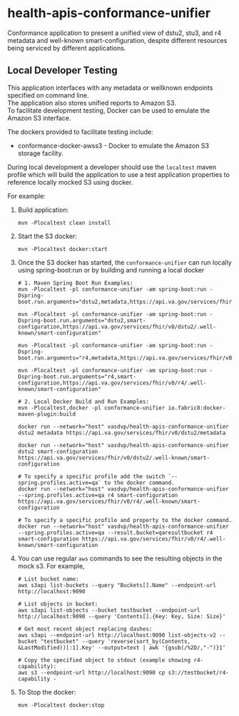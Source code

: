 # health-apis-conformance-unifier
Conformance application to present a unified view of dstu2, stu3, and r4 metadata and well-known smart-configuration, despite different resources being serviced by different applications.

## Local Developer Testing

This application interfaces with any metadata or wellknown endpoints specified on command line.  
The application also stores unified reports to Amazon S3.   
To facilitate development testing, Docker can be used to emulate the Amazon S3 interface.

The dockers provided to facilitate testing include:

* conformance-docker-awss3 - Docker to emulate the Amazon S3 storage facility.

During local development a developer should use the `localtest` maven profile which will build the application to use a test application properties to reference locally mocked S3 using docker.

For example:

1. Build application:
   ```
   mvn -Plocaltest clean install
   ```

2. Start the S3 docker:
    ```
    mvn -Plocaltest docker:start
    ```

3. Once the S3 docker has started, the `conformance-unifier` can run locally using spring-boot:run or by building and running a local docker
    ```
    # 1. Maven Spring Boot Run Examples:
    mvn -Plocaltest -pl conformance-unifier -am spring-boot:run -Dspring-boot.run.arguments="dstu2,metadata,https://api.va.gov/services/fhir/v0/dstu2/metadata"
    
    mvn -Plocaltest -pl conformance-unifier -am spring-boot:run -Dspring-boot.run.arguments="dstu2,smart-configuration,https://api.va.gov/services/fhir/v0/dstu2/.well-known/smart-configuration"
    
    mvn -Plocaltest -pl conformance-unifier -am spring-boot:run -Dspring-boot.run.arguments="r4,metadata,https://api.va.gov/services/fhir/v0/r4/metadata"
    
    mvn -Plocaltest -pl conformance-unifier -am spring-boot:run -Dspring-boot.run.arguments="r4,smart-configuration,https://api.va.gov/services/fhir/v0/r4/.well-known/smart-configuration"

    # 2. Local Docker Build and Run Examples:
    mvn -Plocaltest,docker -pl conformance-unifier io.fabric8:docker-maven-plugin:build

    docker run --network="host" vasdvp/health-apis-conformance-unifier dstu2 metadata https://api.va.gov/services/fhir/v0/dstu2/metadata

    docker run --network="host" vasdvp/health-apis-conformance-unifier dstu2 smart-configuration https://api.va.gov/services/fhir/v0/dstu2/.well-known/smart-configuration

    # To specify a specific profile add the switch `--spring.profiles.active=qa` to the docker command.
    docker run --network="host" vasdvp/health-apis-conformance-unifier --spring.profiles.active=qa r4 smart-configuration https://api.va.gov/services/fhir/v0/r4/.well-known/smart-configuration

    # To specify a specific profile and property to the docker command.
    docker run --network="host" vasdvp/health-apis-conformance-unifier --spring.profiles.active=qa --result.bucket=qaresultbucket r4 smart-configuration https://api.va.gov/services/fhir/v0/r4/.well-known/smart-configuration
    ```

4. You can use regular `aws` commands to see the resulting objects in the mock s3.  For example,
   ```
   # List bucket name:
   aws s3api list-buckets --query "Buckets[].Name" --endpoint-url http://localhost:9090

   # List objects in bucket:
   aws s3api list-objects --bucket testbucket --endpoint-url http://localhost:9090 --query 'Contents[].{Key: Key, Size: Size}'

   # Get most recent object replacing dashes:
   aws s3api --endpoint-url http://localhost:9090 list-objects-v2 --bucket "testbucket" --query 'reverse(sort_by(Contents, &LastModified))[:1].Key' --output=text | awk '{gsub(/%2D/,"-")}1'

   # Copy the specified object to stdout (example showing r4-capability):
   aws s3 --endpoint-url http://localhost:9090 cp s3://testbucket/r4-capability -
   ``` 

5. To Stop the docker:
    ```
    mvn -Plocaltest docker:stop
    ```
